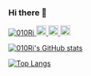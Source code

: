 ### Hi there 👋

<p align="left">
  <a href="https://github.com/010Ri/010Ri/">
    <img src="https://komarev.com/ghpvc/?username=010Ri" alt="010Ri" />
  </a>
  <a href="https://github.com/010Ri">
    <img height="20" src="https://img.shields.io/github/followers/010Ri?label=follow&logo=github&style=flat" />
  </a>
  <a href="http://qiita.com/010Ri">
    <img height="20" src="https://qiita-badge.apiapi.app/s/010Ri/posts.svg" />
  </a>
  <//qiita.com/010Ri">
    <img height="20" src="https://qiita-badge.apiapi.app/s/010Ri/contributions.svg" />
  </a>
</p>

[![010Ri's GitHub stats](https://github-readme-stats.vercel.app/api?username=010Ri&count_private=true&show_icons=true&theme=tokyonight)](https://github.com/010Ri/github-readme-stats)

[![Top Langs](https://github-readme-stats.vercel.app/api/top-langs/?username=010Ri&layout=compact)](https://github.com/anuraghazra/github-readme-stats)

<!--
**010Ri/010Ri** is a ✨ _special_ ✨ repository because its `README.md` (this file) appears on your GitHub profile.

Here are some ideas to get you started:

- 🔭 I’m currently working on ...
- 🌱 I’m currently learning ...
- 👯 I’m looking to collaborate on ...
- 🤔 I’m looking for help with ...
- 💬 Ask me about ...
- 📫 How to reach me: ...
- 😄 Pronouns: ...
- ⚡ Fun fact: ...
-->
